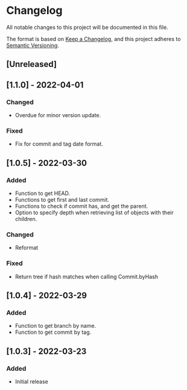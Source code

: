 # Changelog
All notable changes to this project will be documented in this file.

The format is based on [Keep a Changelog](https://keepachangelog.com/en/1.0.0/),
and this project adheres to [Semantic Versioning](https://semver.org/spec/v2.0.0.html).

## [Unreleased]

## [1.1.0] - 2022-04-01

### Changed
- Overdue for minor version update.

### Fixed
- Fix for commit and tag date format.

## [1.0.5] - 2022-03-30

### Added
- Function to get HEAD.
- Functions to get first and last commit.
- Functions to check if commit has, and get the parent.
- Option to specify depth when retrieving list of objects with their children.

### Changed
- Reformat

### Fixed
- Return tree if hash matches when calling Commit.byHash

## [1.0.4] - 2022-03-29

### Added 
- Function to get branch by name.
- Function to get commit by tag.

## [1.0.3] - 2022-03-23

### Added
- Initial release
